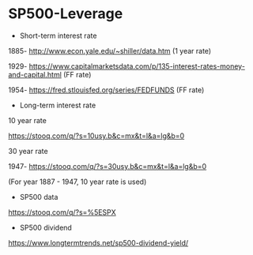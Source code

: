# SP500-Leverage
- Short-term interest rate

1885- http://www.econ.yale.edu/~shiller/data.htm (1 year rate)

1929- https://www.capitalmarketsdata.com/p/135-interest-rates-money-and-capital.html (FF rate)

1954- https://fred.stlouisfed.org/series/FEDFUNDS (FF rate)

- Long-term interest rate

10 year rate

https://stooq.com/q/?s=10usy.b&c=mx&t=l&a=lg&b=0

30 year rate

1947- https://stooq.com/q/?s=30usy.b&c=mx&t=l&a=lg&b=0

(For year 1887 - 1947, 10 year rate is used)

- SP500 data

https://stooq.com/q/?s=%5ESPX

- SP500 dividend

https://www.longtermtrends.net/sp500-dividend-yield/
